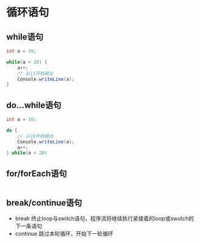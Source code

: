 # 循环语句

## while语句

```csharp
int a = 10;

while(a < 20) {
    a++;
    // 从11开始输出
    Console.writeLine(a);
}
```

## do...while语句
```csharp
int a = 10;

do {
    // 从10开始输出
    Console.writeLine(a); 
    a++;
} while(a < 20)
```

## for/forEach语句
```csharp
```

## break/continue语句

- break 终止loop与switch语句，程序流将继续执行紧接着的loop或swutch的下一条语句
- continue 跳过本轮循环，开始下一轮循环